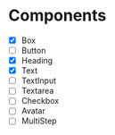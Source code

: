 # Components

- [x] Box
- [ ] Button
- [X] Heading
- [X] Text
- [ ] TextInput
- [ ] Textarea
- [ ] Checkbox
- [ ] Avatar
- [ ] MultiStep